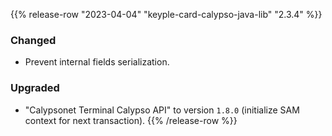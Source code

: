 {{% release-row "2023-04-04" "keyple-card-calypso-java-lib" "2.3.4" %}} 
### Changed
- Prevent internal fields serialization.
### Upgraded
- "Calypsonet Terminal Calypso API" to version `1.8.0` (initialize SAM context for next transaction).
{{% /release-row %}}
